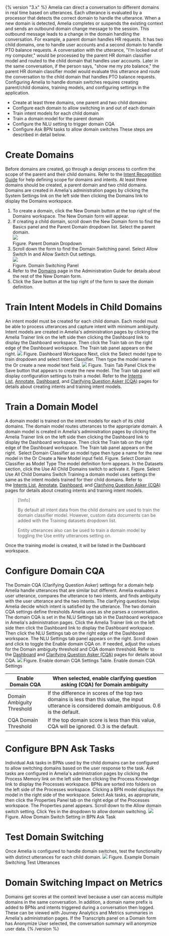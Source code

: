 {% version "3.x" %}
Amelia can direct a conversation to different domains in real time based on utterances. Each utterance is evaluated by a processor that detects the correct domain to handle the utterance. When a new domain is detected, Amelia completes or suspends the existing context and sends an outbound domain change message to the session. This outbound message leads to a change in the domain handling the conversation.
For example, a parent domain handles HR requests. It has two child domains, one to handle user accounts and a second domain to handle PTO balance requests. A conversation with the utterance, "I'm locked out of my computer," would be processed by the parent HR domain classifier model and routed to the child domain that handles user accounts. Later in the same conversation, if the person says, "show me my pto balance," the parent HR domain classifier model would evaluate this utterance and route the conversation to the child domain that handles PTO balance requests.
Configuring Amelia to handle domain switches requires creating parent/child domains, training models, and configuring settings in the application.
-   Create at least three domains, one parent and two child domains
-   Configure each domain to allow switching in and out of each domain
-   Train intent models for each child domain
-   Train a domain model for the parent domain
-   Configure the NLU setting to trigger domain CQA
-   Configure Ask BPN tasks to allow domain switches
These steps are described in detail below.
# Create Domains
Before domains are created, go through a design process to confirm the scope of the parent and their child domains. Refer to the [Intent Recognition Guide](Intent%20Recognition%20Guide) for help defining scope for domains and intents. At least three domains should be created, a parent domain and two child domains.
Domains are created in Amelia's administration pages by clicking the System Settings link on the left side then clicking the Domains link to display the Domains workspace.
1.  To create a domain, click the New Domain button at the top right of the Domains workspace. The New Domain form will appear.
2.  If creating a child domain, scroll down the New Domain form to find the Basics panel and the Parent Domain dropdown list. Select the parent domain.  
    ![](attachments/28476266/28476290.png)  
    Figure. Parent Domain Dropdown  
3.  Scroll down the form to find the Domain Switching panel. Select Allow Switch In and Allow Switch Out settings.  
    ![](attachments/28476266/28476289.png)  
    Figure. Domain Switching Panel  
4.  Refer to the [Domains](Domains) page in the Administration Guide for details about the rest of the New Domain form.
5.  Click the Save button at the top right of the form to save the domain definition.
# Train Intent Models in Child Domains
An intent model must be created for each child domain. Each model must be able to process utterances and capture intent with minimum ambiguity.
Intent models are created in Amelia's administration pages by clicking the Amelia Trainer link on the left side then clicking the Dashboard link to display the Dashboard workspace. Then click the Train tab on the right edge of the Dashboard workspace. The Train tab panel appears on the right.
![](https://docs.ipsoft.com/download/attachments/11939658/amelia-v3-dashboard-workspace-3.7.40.jpg)
Figure. Dashboard Workspace
Next, click the Select model type to train dropdown and select Intent Classifier. Then type the model name in the Or create a new model text field.
![](attachments/28476266/28476291.png)
Figure. Train Tab Panel
Click the Save button that appears to create the new model. The Train tab panel will display configuration settings to train a model.
Refer to the [Intents List](Intents%20List), [Annotate](Annotate), [Dashboard](Dashboard), and [Clarifying Question Asker (CQA)](Appendix%20F_%20Clarifying%20Question%20Asker) pages for details about creating intents and training intent models.
# Train a Domain Model
A domain model is trained on the intent models for each of its child domains. The domain model routes utterances to the appropriate domain.
A domain model is created in Amelia's administration pages by clicking the Amelia Trainer link on the left side then clicking the Dashboard link to display the Dashboard workspace. Then click the Train tab on the right edge of the Dashboard workspace. The Train tab panel appears on the right. 
Select Domain Classifier as model type then type a name for the new model in the Or Create a New Model input field.
Figure. Select Domain Classifier as Model Type
The model definition form appears. In the Datasets section, click the Use All Child Domains switch to activate it.
Figure. Select Use All Child Domains Switch
Training a domain model uses settings the same as the intent models trained for their child domains. Refer to the [Intents List](Intents%20List), [Annotate](Annotate), [Dashboard](Dashboard), and [Clarifying Question Asker (CQA)](Appendix%20F_%20Clarifying%20Question%20Asker) pages for details about creating intents and training intent models.
> [!info]  
>
> By default all intent data from the child domains are used to train the domain classifier model. However, custom data documents can be added with the Training datasets dropdown list.
>
> Entity utterances also can be used to train a domain model by toggling the Use entity utterances setting on.

Once the training model is created, it will be listed in the Dashboard workspace.
# Configure Domain CQA
The Domain CQA (Clarifying Question Asker) settings for a domain help Amelia handle utterances that are similar but different. Amelia evaluates a user utterance, compares the utterance to two intents, and finds ambiguity with the user utterance and the two intents. The clarifying questions helps Amelia decide which intent is satisfied by the utterance. The two domain CQA settings define thresholds Amelia uses as she parses a conversation.
The domain CQA is set in the NLU Settings tab in the Dashboard workspace in Amelia's administration pages. Click the Amelia Trainer link on the left side then click the Dashboard link to display the Dashboard workspace. Then click the NLU Settings tab on the right edge of the Dashboard workspace. The NLU Settings tab panel appears on the right.
Scroll down and click to toggle the Enable domain CQA on. If needed, adjust the values for the Domain ambiguity threshold and CQA domain threshold. Refer to the [Dashboard](Dashboard) and [Clarifying Question Asker (CQA)](Appendix%20F_%20Clarifying%20Question%20Asker) pages for details about CQA.
![](attachments/28476266/28476292.png)
Figure. Enable domain CQA Settings
Table. Enable domain CQA Settings

| Enable Domain CQA | When selected, enable clarifying question asking (CQA) for Domain ambiguity |
| ----|----|
| Domain Ambiguity Threshold | If the difference in scores of the top two domains is less than this value, the input utterance is considered domain ambiguous. 0.6 is the default. |
| CQA Domain Threshold | If the top domain score is less than this value, CQA will be ignored. 0.3 is the default. |

# Configure BPN Ask Tasks
Individual Ask tasks in BPNs used by the child domains can be configured to allow switching domains based on the user response to the task.
Ask tasks are configured in Amelia's administration pages by clicking the Process Memory link on the left side then clicking the Process Knowledge link to display the Processes workspace. BPNs are sorted into folders on the left side of the Processes workspace. Clicking a BPN model displays the model in the right side of the workspace.
Select Ask tasks, as appropriate, then click the Properties Panel tab on the right edge of the Processes workspace. The Properties panel appears. Scroll down to the Allow domain switch setting. Click Yes in the dropdown to allow domain switching.
![](attachments/28476266/28476293.png)
Figure. Allow Domain Switch Setting in BPN Ask Task
# Test Domain Switching
Once Amelia is configured to handle domain switches, test the functionality with distinct utterances for each child domain.
![](attachments/28476266/28476295.png)
Figure. Example Domain Switching Test Utterances
# Domain Switching Impact on Metrics
Domains get scores at the context level because a user can access multiple domains in the same conversation. In addition, a domain name prefix is added to BPNs and intents triggered during a conversation then logged. These can be viewed with Journey Analytics and Metrics summaries in Amelia's administration pages.
If the Transcripts panel on a Domain form has Anonymize User selected, the conversation summary will anonymize user data.
{% /version %}
